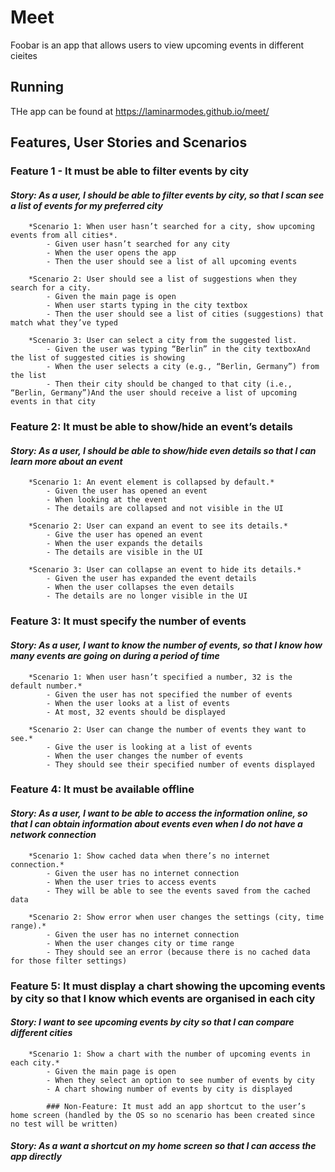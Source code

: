 # Meet

Foobar is an app that allows users to view upcoming events in different cieites

## Running

THe app can be found at https://laminarmodes.github.io/meet/

## Features, User Stories and Scenarios

### Feature 1 - It must be able to filter events by city
#### ***Story: As a user, I should be able to filter events by city, so that I scan see a list of events for my preferred city***

        *Scenario 1: When user hasn’t searched for a city, show upcoming events from all cities*.
            - Given user hasn’t searched for any city
            - When the user opens the app
            - Then the user should see a list of all upcoming events

        *Scenario 2: User should see a list of suggestions when they search for a city.
            - Given the main page is open
            - When user starts typing in the city textbox
            - Then the user should see a list of cities (suggestions) that match what they’ve typed

        *Scenario 3: User can select a city from the suggested list.
            - Given the user was typing “Berlin” in the city textboxAnd the list of suggested cities is showing
            - When the user selects a city (e.g., “Berlin, Germany”) from the list
            - Then their city should be changed to that city (i.e., “Berlin, Germany”)And the user should receive a list of upcoming events in that city

### Feature 2: It must be able to show/hide an event’s details
 #### ***Story: As a user, I should be able to show/hide even details so that I can learn more about an event***

        *Scenario 1: An event element is collapsed by default.*
            - Given the user has opened an event
            - When looking at the event
            - The details are collapsed and not visible in the UI

        *Scenario 2: User can expand an event to see its details.*
            - Give the user has opened an event
            - When the user expands the details
            - The details are visible in the UI

        *Scenario 3: User can collapse an event to hide its details.*
            - Given the user has expanded the event details
            - When the user collapses the even details
            - The details are no longer visible in the UI

### Feature 3: It must specify the number of events
#### ***Story: As a user, I want to know the number of events, so that I know how many events are going on during a period of time***

        *Scenario 1: When user hasn’t specified a number, 32 is the default number.*
            - Given the user has not specified the number of events
            - When the user looks at a list of events
            - At most, 32 events should be displayed

        *Scenario 2: User can change the number of events they want to see.*
            - Give the user is looking at a list of events
            - When the user changes the number of events
            - They should see their specified number of events displayed

### Feature 4: It must be available offline
#### ***Story: As a user, I want to be able to access the information online, so that I can obtain information about events even when I do not have a network connection***

        *Scenario 1: Show cached data when there’s no internet connection.*
            - Given the user has no internet connection
            - When the user tries to access events
            - They will be able to see the events saved from the cached data

        *Scenario 2: Show error when user changes the settings (city, time range).*
            - Given the user has no internet connection
            - When the user changes city or time range
            - They should see an error (because there is no cached data for those filter settings)

### Feature 5: It must display a chart showing the upcoming events by city so that I know which events are organised in each city
#### ***Story: I want to see upcoming events by city so that I can compare different cities***

        *Scenario 1: Show a chart with the number of upcoming events in each city.*
            - Given the main page is open 
            - When they select an option to see number of events by city 
            - A chart showing number of events by city is displayed

            ### Non-Feature: It must add an app shortcut to the user’s home screen (handled by the OS so no scenario has been created since no test will be written)
#### ***Story: As a want a shortcut on my home screen so that I can access the app directly***

